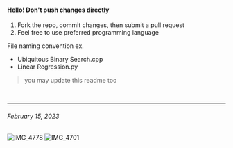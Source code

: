 #### Hello! Don't push changes directly
1. Fork the repo, commit changes, then submit a pull request
2. Feel free to use preferred programming language

File naming convention ex. 
- Ubiquitous Binary Search.cpp
- Linear Regression.py

> you may update this readme too

<br>

<hr>

###### February 15, 2023


![IMG_4778](https://user-images.githubusercontent.com/26486389/219209164-c9091d0d-c8be-46d1-8ba9-ddac17cece35.jpg)
![IMG_4701](https://user-images.githubusercontent.com/26486389/219209152-dc804d56-b884-4f9b-a983-04e95c4466fa.jpg)
